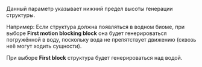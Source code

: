 Данный параметр указывает нижний предел высоты генерации структуры.

Например: Если структура должна появляться в водном биоме, при выборе **First motion blocking block**
она будет генерироваться погружённой в воду, поскольку вода не препятствует движению
(сквозь неё могут ходить сущности).

При выборе **First block** структура будет генерироваться над водой.